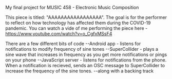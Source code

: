 My final project for MUSIC 458 - Electronic Music Composition 

This piece is titled: "AAAAAAAAAAAAAAAAA". The goal is for the performer to reflect on how technology has affected them during the COVID-19 pandemic. You can watch a vide of me performing the piece here - https://www.youtube.com/watch?v=o_CgfxMSsF4

There are a few different bits of code
--Android app - listens for notifications to modify frequency of sine tones 
--SuperCollider - plays a sine wave that increases in frequency as you get more notifications or pings on your phone 
--JavaScript server - listens for notifications from the phone. When a notification is recieved, sends an OSC message to SuperCollider to increase the frequency of the sine tones. 
--along with a backing track 
